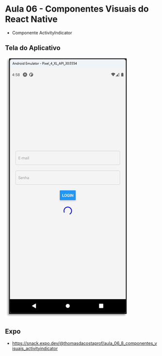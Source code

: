 # Aula 06 - Componentes Visuais do React Native

- Componente ActivityIndicator

## Tela do Aplicativo

![Tela](screen1.png)

## Expo

- https://snack.expo.dev/@thomasdacostaprof/aula_06_8_componentes_visuais_activityindicator

